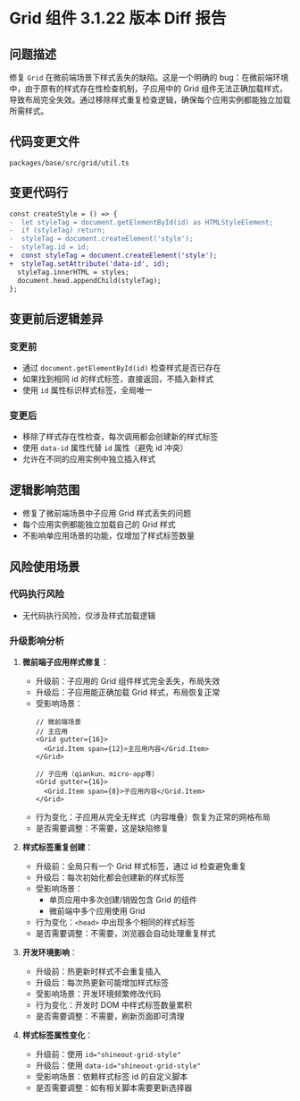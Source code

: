 # Grid 组件 3.1.22 版本 Diff 报告

## 问题描述

修复 `Grid` 在微前端场景下样式丢失的缺陷。这是一个明确的 bug：在微前端环境中，由于原有的样式存在性检查机制，子应用中的 Grid 组件无法正确加载样式，导致布局完全失效。通过移除样式重复检查逻辑，确保每个应用实例都能独立加载所需样式。

## 代码变更文件

`packages/base/src/grid/util.ts`

## 变更代码行

```diff
const createStyle = () => {
-  let styleTag = document.getElementById(id) as HTMLStyleElement;
-  if (styleTag) return;
-  styleTag = document.createElement('style');
-  styleTag.id = id;
+  const styleTag = document.createElement('style');
+  styleTag.setAttribute('data-id', id);
  styleTag.innerHTML = styles;
  document.head.appendChild(styleTag);
};
```

## 变更前后逻辑差异

### 变更前
- 通过 `document.getElementById(id)` 检查样式是否已存在
- 如果找到相同 id 的样式标签，直接返回，不插入新样式
- 使用 `id` 属性标识样式标签，全局唯一

### 变更后
- 移除了样式存在性检查，每次调用都会创建新的样式标签
- 使用 `data-id` 属性代替 `id` 属性（避免 id 冲突）
- 允许在不同的应用实例中独立插入样式

## 逻辑影响范围
- 修复了微前端场景中子应用 Grid 样式丢失的问题
- 每个应用实例都能独立加载自己的 Grid 样式
- 不影响单应用场景的功能，仅增加了样式标签数量

## 风险使用场景

### 代码执行风险
- 无代码执行风险，仅涉及样式加载逻辑

### 升级影响分析

1. **微前端子应用样式修复**：
   - 升级前：子应用的 Grid 组件样式完全丢失，布局失效
   - 升级后：子应用能正确加载 Grid 样式，布局恢复正常
   - 受影响场景：
     ```tsx
     // 微前端场景
     // 主应用
     <Grid gutter={16}>
       <Grid.Item span={12}>主应用内容</Grid.Item>
     </Grid>
     
     // 子应用（qiankun、micro-app等）
     <Grid gutter={16}>
       <Grid.Item span={8}>子应用内容</Grid.Item>
     </Grid>
     ```
   - 行为变化：子应用从完全无样式（内容堆叠）恢复为正常的网格布局
   - 是否需要调整：不需要，这是缺陷修复

2. **样式标签重复创建**：
   - 升级前：全局只有一个 Grid 样式标签，通过 id 检查避免重复
   - 升级后：每次初始化都会创建新的样式标签
   - 受影响场景：
     - 单页应用中多次创建/销毁包含 Grid 的组件
     - 微前端中多个应用使用 Grid
   - 行为变化：`<head>` 中出现多个相同的样式标签
   - 是否需要调整：不需要，浏览器会自动处理重复样式

3. **开发环境影响**：
   - 升级前：热更新时样式不会重复插入
   - 升级后：每次热更新可能增加样式标签
   - 受影响场景：开发环境频繁修改代码
   - 行为变化：开发时 DOM 中样式标签数量累积
   - 是否需要调整：不需要，刷新页面即可清理

4. **样式标签属性变化**：
   - 升级前：使用 `id="shineout-grid-style"`
   - 升级后：使用 `data-id="shineout-grid-style"`
   - 受影响场景：依赖样式标签 id 的自定义脚本
   - 是否需要调整：如有相关脚本需要更新选择器
